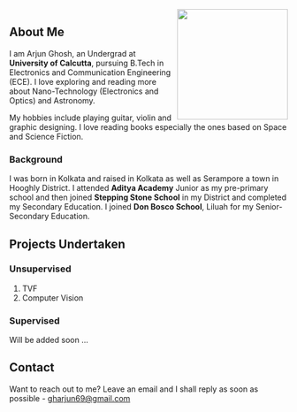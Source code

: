 <img src="https://user-images.githubusercontent.com/76748505/154213656-294c44dd-2f82-45e0-a3db-bf26e4bf9010.jpeg" width="200" height="200" img align="right"/>

## About Me

I am Arjun Ghosh, an Undergrad at **University of Calcutta**, pursuing B.Tech in Electronics and Communication Engineering (ECE). I love exploring and reading more about Nano-Technology (Electronics and Optics) and Astronomy. 

My hobbies include playing guitar, violin and graphic designing. I love reading books especially the ones based on Space and Science Fiction.

### Background

I was born in Kolkata and raised in Kolkata as well as Serampore a town in Hooghly District. I attended **Aditya Academy** Junior as my pre-primary school and then joined **Stepping Stone School** in my District and completed my Secondary Education. I joined **Don Bosco School**, Liluah for my Senior-Secondary Education. 

## Projects Undertaken

### Unsupervised

1. TVF
2. Computer Vision

### Supervised

Will be added soon ...


## Contact

Want to reach out to me? Leave an email and I shall reply as soon as possible - [gharjun69@gmail.com](url)
